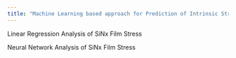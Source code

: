 ```yaml
---
title: "Machine Learning based approach for Prediction of Intrinsic Stress of PECVD - Silicon Nitride Layers"
---
```


Linear Regression Analysis of SiNx Film Stress

Neural Network Analysis of SiNx Film Stress


